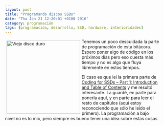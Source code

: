 ```yaml
---
layout: post
title: "Programando discos SSDs"
date: "Thu Jan 21 12:20:01 +0100 2016"
category: programación
tags: [programación, desarrollo, SSD, hardware, interioridades]
---
```





<a href="https://www.flickr.com/photos/fernand0/4580730773" title="Viejo disco duro"><img src="https://c1.staticflickr.com/5/4019/4580730773_0cc0326903_m.jpg" width="240"  alt="Viejo disco duro" style="float:left; margin:5px"></a>
Tenemos un poco descuidada la parte de programación de esta bitácora. Espero poner algo de código en los próximos días pero eso cuesta más tiempo y no es algo que fluya libremente en estos tiempos.

El caso es que lei la primera parte de [Coding for SSDs – Part 1: Introduction and Table of Contents](http://codecapsule.com/2014/02/12/coding-for-ssds-part-1-introduction-and-table-of-contents/) y me resultó interesante. La guardé, en parte para ponerla aquí, y en parte para leer el resto de capítulos (aquí estoy reconociendo que sólo he leído el primero). La programación a bajo nivel no es lo mío, pero siempre es bueno tener una idea sobre estas cosas. 

